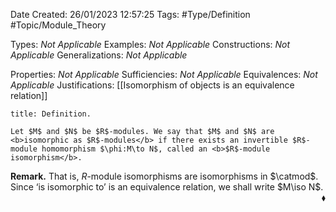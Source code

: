 <div class="topSpace"></div>

Date Created: 26/01/2023 12:57:25
Tags: #Type/Definition #Topic/Module_Theory

Types: <i>Not Applicable</i>
Examples: <i>Not Applicable</i>
Constructions: <i>Not Applicable</i>
Generalizations: <i>Not Applicable</i>

Properties: <i>Not Applicable</i>
Sufficiencies: <i>Not Applicable</i>
Equivalences: <i>Not Applicable</i>
Justifications: [[Isomorphism of objects is an equivalence relation]]

``` ad-Definition
title: Definition.

Let $M$ and $N$ be $R$-modules. We say that $M$ and $N$ are <b>isomorphic as $R$-modules</b> if there exists an invertible $R$-module homomorphism $\phi:M\to N$, called an <b>$R$-module isomorphism</b>.

```

<b>Remark.</b> That is, $R$-module isomorphisms are isomorphisms in $\catmod$. Since ‘is isomorphic to$\textrm{'}$ is an equivalence relation, we shall write $M\iso N$.<span style="float:right;">$\blacklozenge$</span>
